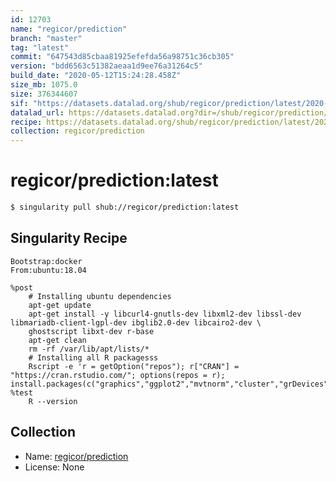 ```yaml
---
id: 12703
name: "regicor/prediction"
branch: "master"
tag: "latest"
commit: "647543d85cbaa81925efefda56a98751c36cb305"
version: "bdd6563c51382aeaa1d9ee76a31264c5"
build_date: "2020-05-12T15:24:28.458Z"
size_mb: 1075.0
size: 376344607
sif: "https://datasets.datalad.org/shub/regicor/prediction/latest/2020-05-12-647543d8-bdd6563c/bdd6563c51382aeaa1d9ee76a31264c5.sif"
datalad_url: https://datasets.datalad.org?dir=/shub/regicor/prediction/latest/2020-05-12-647543d8-bdd6563c/
recipe: https://datasets.datalad.org/shub/regicor/prediction/latest/2020-05-12-647543d8-bdd6563c/Singularity
collection: regicor/prediction
---
```


# regicor/prediction:latest

```bash
$ singularity pull shub://regicor/prediction:latest
```

## Singularity Recipe

```singularity
Bootstrap:docker  
From:ubuntu:18.04

%post
    # Installing ubuntu dependencies
    apt-get update
    apt-get install -y libcurl4-gnutls-dev libxml2-dev libssl-dev libmariadb-client-lgpl-dev ibglib2.0-dev libcairo2-dev \
    ghostscript libxt-dev r-base
    apt-get clean
    rm -rf /var/lib/apt/lists/*
    # Installing all R packagesss
    Rscript -e 'r = getOption("repos"); r["CRAN"] = "https://cran.rstudio.com/"; options(repos = r); install.packages(c("graphics","ggplot2","mvtnorm","cluster","grDevices","png","jpeg","RColorBrewer","Matrix","nnet","methods","splines","stats","utils","lattice","Formula","latticeExtra","ggpubr","survminer","survival","rpart","car","rstatix","survAUC","nricens","Hmisc"))' 
%test
    R --version
```

## Collection

 - Name: [regicor/prediction](https://github.com/regicor/prediction)
 - License: None

